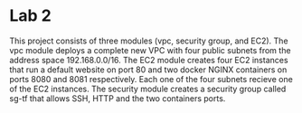 # **Lab 2**
This project consists of three modules (vpc, security group, and EC2). The vpc module deploys a complete new VPC with four public subnets from the address space 192.168.0.0/16. 
The EC2 module creates four EC2 instances that run a default website on port 80 and two docker NGINX containers on ports 8080 and 8081 respectively. Each one of the four subnets
recieve one of the EC2 instances. The security module creates a security group called sg-tf that allows SSH, HTTP and the two containers ports.
